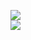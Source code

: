 [![](https://img.shields.io/badge/Made%20With-Github%20Spray-lightgrey.svg?style=for-the-badge&logo=github)](https://github.com/Annihil/github-spray#18379)  
[![](https://i.imgur.com/2DrTn0Z.gif)](https://github.com/Annihil/github-spray)